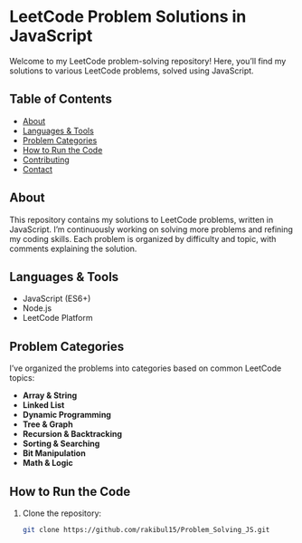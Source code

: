 # LeetCode Problem Solutions in JavaScript

Welcome to my LeetCode problem-solving repository! Here, you’ll find my solutions to various LeetCode problems, solved using JavaScript.

## Table of Contents

- [About](#about)
- [Languages & Tools](#languages--tools)
- [Problem Categories](#problem-categories)
- [How to Run the Code](#how-to-run-the-code)
- [Contributing](#contributing)
- [Contact](#contact)

## About

This repository contains my solutions to LeetCode problems, written in JavaScript. I’m continuously working on solving more problems and refining my coding skills. Each problem is organized by difficulty and topic, with comments explaining the solution.

## Languages & Tools

- JavaScript (ES6+)
- Node.js
- LeetCode Platform

## Problem Categories

I’ve organized the problems into categories based on common LeetCode topics:

- **Array & String**
- **Linked List**
- **Dynamic Programming**
- **Tree & Graph**
- **Recursion & Backtracking**
- **Sorting & Searching**
- **Bit Manipulation**
- **Math & Logic**

## How to Run the Code

1. Clone the repository:
   ```bash
   git clone https://github.com/rakibul15/Problem_Solving_JS.git
